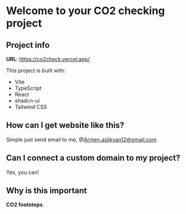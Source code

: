 # Welcome to your CO2 checking project

## Project info

**URL**: https://co2check.vercel.app/


This project is built with:

- Vite
- TypeScript
- React
- shadcn-ui
- Tailwind CSS

## How can I get website like this?

Simple just send email to me, @Armen.aslikyan12@gmail.com

## Can I connect a custom domain to my project?

Yes, you can!

## Why is this important
**CO2 footsteps**.

